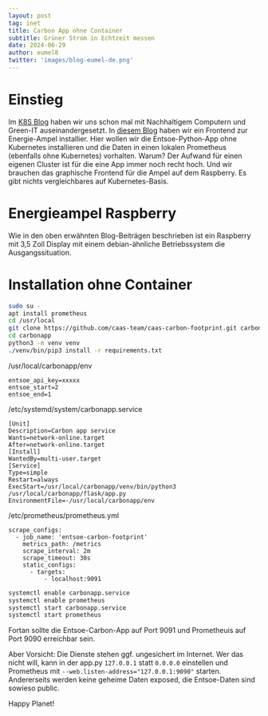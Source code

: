 ```yaml
---
layout: post
tag: inet
title: Carbon App ohne Container
subtitle: Grüner Strom in Echtzeit messen
date: 2024-06-29
author: eumel8
twitter: 'images/blog-eumel-de.png'
---
```


# Einstieg

Im [K8S Blog](https://k8sblog.eumel.de/2023/11/14/sustainable-computing.html) haben wir uns schon mal mit Nachhaltigem Computern und Green-IT auseinandergesetzt. In [diesem Blog](https://blog.eumel.de/2024/06/19/raspberry-pi-carbon-app.html) haben wir ein Frontend zur Energie-Ampel installier. Hier wollen wir die Entsoe-Python-App ohne Kubernetes installieren und die Daten in einen lokalen Prometheus (ebenfalls ohne Kubernetes) vorhalten. Warum? Der Aufwand für einen eigenen Cluster ist für die eine App immer noch recht hoch. Und wir brauchen das graphische Frontend für die Ampel auf dem Raspberry. Es gibt nichts vergleichbares auf Kubernetes-Basis.

# Energieampel Raspberry

Wie in den oben erwähnten Blog-Beiträgen beschrieben ist ein Raspberry mit 3,5 Zoll Display mit einem debian-ähnliche Betriebssystem die Ausgangssituation.

# Installation ohne Container

```bash
sudo su -
apt install prometheus
cd /usr/local
git clone https://github.com/caas-team/caas-carbon-footprint.git carbonapp
cd carbonapp
python3 -m venv venv
./venv/bin/pip3 install -r requirements.txt
```

/usr/local/carbonapp/env

```
entsoe_api_key=xxxxx
entsoe_start=2
entsoe_end=1
```

/etc/systemd/system/carbonapp.service

```
[Unit]
Description=Carbon app service
Wants=network-online.target
After=network-online.target
[Install]
WantedBy=multi-user.target
[Service]
Type=simple
Restart=always
ExecStart=/usr/local/carbonapp/venv/bin/python3 /usr/local/carbonapp/flask/app.py
EnvironmentFile=-/usr/local/carbonapp/env
```

/etc/prometheus/prometheus.yml

```
scrape_configs:
  - job_name: 'entsoe-carbon-footprint'
    metrics_path: /metrics
    scrape_interval: 2m
    scrape_timeout: 30s
    static_configs:
      - targets:
          - localhost:9091
```

```bash
systemctl enable carbonapp.service
systemctl enable prometheus
systemctl start carbonapp.service
systemctl start prometheus
```

Fortan sollte die Entsoe-Carbon-App auf Port 9091 und Prometheuis auf Port 9090 erreichbar sein. 

Aber Vorsicht: Die Dienste stehen ggf. ungesichert im Internet. Wer das nicht will, kann in der app.py `127.0.0.1` statt `0.0.0.0` einstellen und Prometheus mit `--web.listen-address="127.0.0.1:9090"` starten. Andererseits werden keine geheime Daten exposed, die Entsoe-Daten sind sowieso public.

Happy Planet!
